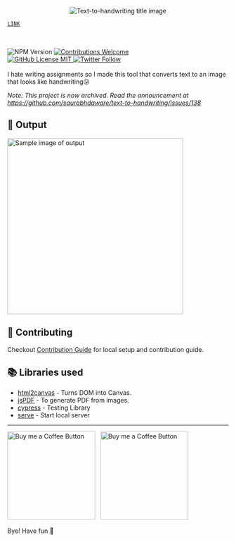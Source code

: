 <p align="center">
<img alt="Text-to-handwriting title image" src="https://res.cloudinary.com/saurabhdaware/image/upload/w_400/v1586015094/saurabh2019/text-to-handwriting-title.png" /> 

[``LINK``](https://xanzheus.github.io/handwriting) 

<br/><br/><img alt="NPM Version" src="https://img.shields.io/github/package-json/v/saurabhdaware/text-to-handwriting?style=for-the-badge&labelColor=black&logo=npm&color=darkred" /> <a href="#contributing"><img alt="Contributions Welcome" src="https://img.shields.io/badge/contributions-welcome-brightgreen?style=for-the-badge&labelColor=black&logo=github"></a> <br/><a href="https://github.com/xanzheus/handwriting/blob/master/LICENSE"> <img alt="GitHub License MIT" src="https://img.shields.io/github/license/xanzheus/handwriting?style=for-the-badge&labelColor=black&logo=github"> </a><a href="https://twitter.com/padlikodil"><img alt="Twitter Follow" src="https://img.shields.io/twitter/follow/padlikodil?style=for-the-badge&color=09f&labelColor=black&logo=twitter&label=@xanzheus"></a><br/><br/> I hate writing assignments so I made this tool that converts text to an image that looks like handwriting😛

</p>

*Note: This project is now archived. Read the announcement at https://github.com/saurabhdaware/text-to-handwriting/issues/138*

## 🌠 Output

<img width="400" alt="Sample image of output" src="sample.jpeg" />

## 🤗 Contributing

Checkout [Contribution Guide](CONTRIBUTING.md) for local setup and contribution guide.

## 📚 Libraries used

- [html2canvas](https://github.com/niklasvh/html2canvas) - Turns DOM into Canvas.
- [jsPDF](https://github.com/MrRio/jsPDF) - To generate PDF from images.
- [cypress](https://github.com/cypress-io/cypress) - Testing Library
- [serve](https://github.com/zeit/serve) - Start local server

---

[<img alt="Buy me a Coffee Button" width=200 src="https://c5.patreon.com/external/logo/become_a_patron_button.png">](https://www.patreon.com/bePatron?u=31891872) &nbsp; [<img alt="Buy me a Coffee Button" width=200 src="https://cdn.buymeacoffee.com/buttons/default-yellow.png">](https://www.buymeacoffee.com/saurabhdaware)

Bye!
Have fun 🦄
